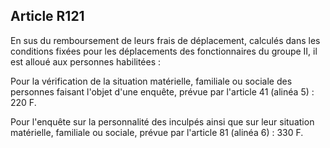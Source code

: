Article R121
----
En sus du remboursement de leurs frais de déplacement, calculés dans les
conditions fixées pour les déplacements des fonctionnaires du groupe II, il est
alloué aux personnes habilitées :

Pour la vérification de la situation matérielle, familiale ou sociale des
personnes faisant l'objet d'une enquête, prévue par l'article 41 (alinéa 5) :
220 F.

Pour l'enquête sur la personnalité des inculpés ainsi que sur leur situation
matérielle, familiale ou sociale, prévue par l'article 81 (alinéa 6) : 330 F.
